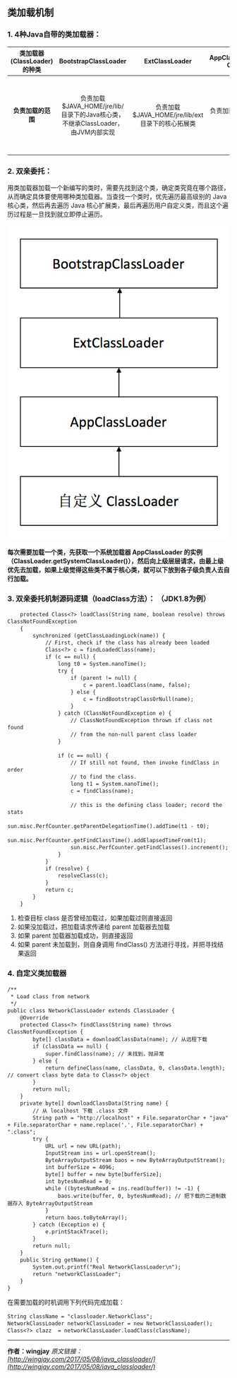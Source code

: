 ## 类加载机制

### 1. 4种Java自带的类加载器：

|**类加载器(ClassLoader)的种类**|**BootstrapClassLoader**|**ExtClassLoader**|**AppClassLoader(System ClassLoader)**|**自定义ClassLoader**|
|:---:|:---:|:---:|:---:|:---:|
|**负责加载的范围**|负责加载$JAVA_HOME/jre/lib/ 目录下的Java核心类，不继承ClassLoader，由JVM内部实现|负责加载$JAVA_HOME/jre/lib/ext目录下的核心拓展类|负责加载开发者在项目中编写的类|负责远程加载如（本地文件／网络下载），自己编写ClassLoader的子类，覆写findClass()方法|

### 2. 双亲委托：

用类加载器加载一个新编写的类时，需要先找到这个类，确定类究竟在哪个路径，从而确定具体要使用哪种类加载器。当查找一个类时，优先遍历最高级别的 Java 核心类，然后再去遍历 Java 核心扩展类，最后再遍历用户自定义类，而且这个遍历过程是一旦找到就立即停止遍历。

![双亲委托](/assets/order.png)

**每次需要加载一个类，先获取一个系统加载器 AppClassLoader 的实例（ClassLoader.getSystemClassLoader()），然后向上级层层请求，由最上级优先去加载，如果上级觉得这些类不属于核心类，就可以下放到各子级负责人去自行加载。**

### 3. 双亲委托机制源码逻辑（loadClass方法）： （JDK1.8为例）

```
    protected Class<?> loadClass(String name, boolean resolve) throws ClassNotFoundException
    {
        synchronized (getClassLoadingLock(name)) {
            // First, check if the class has already been loaded
            Class<?> c = findLoadedClass(name);
            if (c == null) {
                long t0 = System.nanoTime();
                try {
                    if (parent != null) {
                        c = parent.loadClass(name, false);
                    } else {
                        c = findBootstrapClassOrNull(name);
                    }
                } catch (ClassNotFoundException e) {
                    // ClassNotFoundException thrown if class not found
                    // from the non-null parent class loader
                }

                if (c == null) {
                    // If still not found, then invoke findClass in order
                    // to find the class.
                    long t1 = System.nanoTime();
                    c = findClass(name);

                    // this is the defining class loader; record the stats
                    sun.misc.PerfCounter.getParentDelegationTime().addTime(t1 - t0);
                    sun.misc.PerfCounter.getFindClassTime().addElapsedTimeFrom(t1);
                    sun.misc.PerfCounter.getFindClasses().increment();
                }
            }
            if (resolve) {
                resolveClass(c);
            }
            return c;
        }
    }
```

1. 检查目标 class 是否曾经加载过，如果加载过则直接返回
2. 如果没加载过，把加载请求传递给 parent 加载器去加载
3. 如果 parent 加载器加载成功，则直接返回
4. 如果 parent 未加载到，则自身调用 findClass() 方法进行寻找，并把寻找结果返回

### 4. 自定义类加载器

```
/**
 * Load class from network
 */
public class NetworkClassLoader extends ClassLoader {
    @Override
    protected Class<?> findClass(String name) throws ClassNotFoundException {
        byte[] classData = downloadClassData(name); // 从远程下载
        if (classData == null) {
            super.findClass(name); // 未找到，抛异常
        } else {
            return defineClass(name, classData, 0, classData.length); // convert class byte data to Class<?> object
        }
        return null;
    }
    private byte[] downloadClassData(String name) {
        // 从 localhost 下载 .class 文件
        String path = "http://localhost" + File.separatorChar + "java" + File.separatorChar + name.replace('.', File.separatorChar) + ".class"; 
        try {
            URL url = new URL(path);
            InputStream ins = url.openStream();
            ByteArrayOutputStream baos = new ByteArrayOutputStream();
            int bufferSize = 4096;
            byte[] buffer = new byte[bufferSize];
            int bytesNumRead = 0;
            while ((bytesNumRead = ins.read(buffer)) != -1) {
                baos.write(buffer, 0, bytesNumRead); // 把下载的二进制数据存入 ByteArrayOutputStream
            }
            return baos.toByteArray();
        } catch (Exception e) {
            e.printStackTrace();
        }
        return null;
    }
    public String getName() {
        System.out.printf("Real NetworkClassLoader\n");
        return "networkClassLoader";
    }
}
```

在需要加载的时机调用下列代码完成加载：

```
String className = "classloader.NetworkClass";
NetworkClassLoader networkClassLoader = new NetworkClassLoader();
Class<?> clazz  = networkClassLoader.loadClass(className);
```


---

**作者：wingjay**
_原文链接：[http://wingjay.com/2017/05/08/java_classloader/](http://wingjay.com/2017/05/08/java_classloader/)_